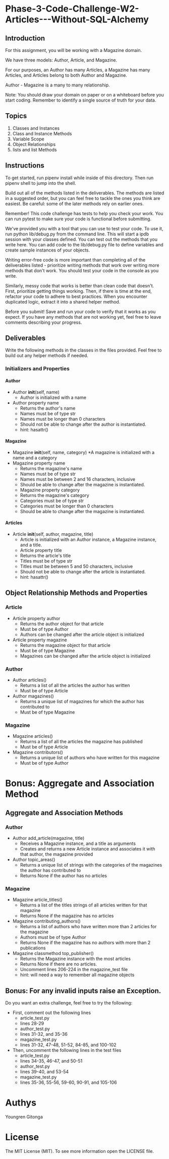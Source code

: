# Phase-3-Code-Challenge-W2-Articles---Without-SQL-Alchemy

## Introduction 
For this assignment, you will be working with a Magazine domain.

We have three models: Author, Article, and Magazine.

For our purposes, an Author has many Articles, a Magazine has many Articles, and Articles belong to both Author and Magazine.

Author - Magazine is a many to many relationship.

Note: You should draw your domain on paper or on a whiteboard before you start coding. Remember to identify a single source of truth for your data.

## Topics
1. Classes and Instances
2. Class and Instance Methods
3. Variable Scope
4. Object Relationships
5. lists and list Methods

## Instructions
To get started, run pipenv install while inside of this directory. Then run pipenv shell to jump into the shell.

Build out all of the methods listed in the deliverables. The methods are listed in a suggested order, but you can feel free to tackle the ones you think are easiest. Be careful: some of the later methods rely on earlier ones.

Remember! This code challenge has tests to help you check your work. You can run pytest to make sure your code is functional before submitting.

We've provided you with a tool that you can use to test your code. To use it, run python lib/debug.py from the command line. This will start a ipdb session with your classes defined. You can test out the methods that you write here. You can add code to the lib/debug.py file to define variables and create sample instances of your objects.

Writing error-free code is more important than completing all of the deliverables listed - prioritize writing methods that work over writing more methods that don't work. You should test your code in the console as you write.

Similarly, messy code that works is better than clean code that doesn't. First, prioritize getting things working. Then, if there is time at the end, refactor your code to adhere to best practices. When you encounter duplicated logic, extract it into a shared helper method.

Before you submit! Save and run your code to verify that it works as you expect. If you have any methods that are not working yet, feel free to leave comments describing your progress.

## Deliverables

Write the following methods in the classes in the files provided. Feel free to build out any helper methods if needed.

### Initializers and Properties

#### Author
* Author __init__(self, name)
  * Author is initialized with a name
* Author property name
  * Returns the author's name
  * Names must be of type str
  * Names must be longer than 0 characters
  * Should not be able to change after the author is instantiated.
  * hint: hasattr()

#### Magazine
* Magazine __init__(self, name, category)
  *A magazine is initialized with a name and a category
* Magazine property name
  * Returns the magazine's name
  * Names must be of type str
  * Names must be between 2 and 16 characters, inclusive
  * Should be able to change after the magazine is instantiated.
  * Magazine property category
  * Returns the magazine's category
  * Categories must be of type str
  * Categories must be longer than 0 characters
  * Should be able to change after the magazine is instantiated.

#### Articles
* Article __init__(self, author, magazine, title)
  * Article is initialized with an Author instance, a Magazine instance, and a title.
  * Article property title
  * Returns the article's title
  * Titles must be of type str
  * Titles must be between 5 and 50 characters, inclusive
  * Should not be able to change after the article is instantiated.
  * hint: hasattr()

## Object Relationship Methods and Properties

### Article
* Article property author
  * Returns the author object for that article
  * Must be of type Author
  * Authors can be changed after the article object is initialized
* Article property magazine
  * Returns the magazine object for that article
  * Must be of type Magazine
  * Magazines can be changed after the article object is initialized

### Author
* Author articles()
  * Returns a list of all the articles the author has written
  * Must be of type Article
* Author magazines()
  * Returns a unique list of magazines for which the author has contributed to
  * Must be of type Magazine

### Magazine
* Magazine articles()
  * Returns a list of all the articles the magazine has published
  * Must be of type Article
* Magazine contributors()
  * Returns a unique list of authors who have written for this magazine
  * Must be of type Author

# Bonus: Aggregate and Association Method

## Aggregate and Association Methods

### Author
* Author add_article(magazine, title)
  * Receives a Magazine instance, and a title as arguments
  * Creates and returns a new Article instance and associates it with that author, the magazine provided
* Author topic_areas()
  * Returns a unique list of strings with the categories of the magazines the author has contributed to
  * Returns None if the author has no articles

### Magazine
* Magazine article_titles()
  * Returns a list of the titles strings of all articles written for that magazine
  * Returns None if the magazine has no articles
* Magazine contributing_authors()
  * Returns a list of authors who have written more than 2 articles for the magazine
  * Authors must be of type Author
  * Returns None if the magazine has no authors with more than 2 publications
* Magazine classmethod top_publisher()
  * Returns the Magazine instance with the most articles
  * Returns None if there are no articles.
  * Uncomment lines 206-224 in the magazine_test file
  * hint: will need a way to remember all magazine objects

## Bonus: For any invalid inputs raise an Exception.
Do you want an extra challenge, feel free to try the following:

* First, comment out the following lines
  * article_test.py
  * lines 28-29
  * author_test.py
  * lines 31-32, and 35-36
  * magazine_test.py
  * lines 31-32, 47-48, 51-52, 84-85, and 100-102
* Then, uncomment the following lines in the test files
  * article_test.py
  * lines 34-35, 46-47, and 50-51
  * author_test.py
  * lines 39-40, and 53-54
  * magazine_test.py
  * lines 35-36, 55-56, 59-60, 90-91, and 105-106

# Authys
Youngren Gitonga

# License
The MIT License (MIT).
To see more information open the LICENSE file.